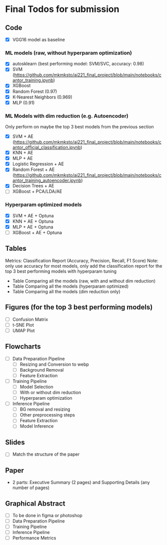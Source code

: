 # Final Todos for submission

## Code

- [x] VGG16 model as baseline

### ML models (raw, without hyperparam optimization)

- [x] autosklearn (best performing model: SVM/SVC, accuracy: 0.98)
- [x] SVM (https://github.com/mkmksto/ai221_final_project/blob/main/notebooks/cantor_training.ipynb)
- [x] XGBoost
- [x] Random Forest (0.97)
- [x] K-Nearest Neighbors (0.969)
- [x] MLP (0.91)

### ML Models with dim reduction (e.g. Autoencoder)

Only perform on maybe the top 3 best models from the previous section

- [x] SVM + AE (https://github.com/mkmksto/ai221_final_project/blob/main/notebooks/cantor_official_classification.ipynb)
- [x] KNN + AE
- [x] MLP + AE
- [x] Logistic Regression + AE
- [x] Random Forest + AE (https://github.com/mkmksto/ai221_final_project/blob/main/notebooks/cantor_training_autoencoder.ipynb)
- [x] Decision Trees + AE
- [ ] XGBoost + PCA/LDA/AE

### Hyperparam optimized models

- [x] SVM + AE + Optuna
- [x] KNN + AE + Optuna
- [x] MLP + AE + Optuna
- [ ] XGBoost + AE + Optuna

## Tables

Metrics: Classification Report (Accuracy, Precision, Recall, F1 Score)
Note: only use accuracy for most models, only add the classification report for the top 3 best performing models with hyperparam tuning

- Table Comparing all the models (raw, with and without dim reduction)
- Table Comparing all the models (hyperparam optimized)
- Table Comparing all the models (dim reduction only)

## Figures (for the top 3 best performing models)

- [ ] Confusion Matrix
- [ ] t-SNE Plot
- [ ] UMAP Plot

## Flowcharts

- [ ] Data Preparation Pipeline
  - [ ] Resizing and Conversion to webp
  - [ ] Background Removal
  - [ ] Feature Extraction
- [ ] Training Pipeline
  - [ ] Model Selection
  - [ ] With or without dim reduction
  - [ ] Hyperparam optimization
- [ ] Inference Pipeline
  - [ ] BG removal and resizing
  - [ ] Other preprocessing steps
  - [ ] Feature Extraction
  - [ ] Model Inference

## Slides

- [ ] Match the structure of the paper

## Paper

- 2 parts: Executive Summary (2 pages) and Supporting Details (any number of pages)

## Graphical Abstract

- [ ] To be done in figma or photoshop
- [ ] Data Preparation Pipeline
- [ ] Training Pipeline
- [ ] Inference Pipeline
- [ ] Performance Metrics
